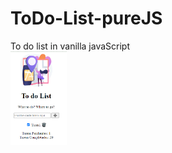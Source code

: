 # ToDo-List-pureJS
To do list in vanilla javaScript<br>
<img src='./version-1.png' alt="version1 to do app"  width='90px' ali
  height='150px' align='center'><br>